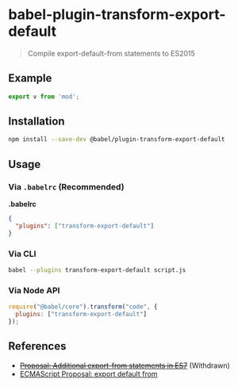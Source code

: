 # babel-plugin-transform-export-default

> Compile export-default-from statements to ES2015

## Example

```js
export v from 'mod';
```

## Installation

```sh
npm install --save-dev @babel/plugin-transform-export-default
```

## Usage

### Via `.babelrc` (Recommended)

**.babelrc**

```json
{
  "plugins": ["transform-export-default"]
}
```

### Via CLI

```sh
babel --plugins transform-export-default script.js
```

### Via Node API

```javascript
require("@babel/core").transform("code", {
  plugins: ["transform-export-default"]
});
```
## References

* ~~[Proposal: Additional export-from statements in ES7](https://github.com/leebyron/ecmascript-more-export-from)~~ (Withdrawn)
* [ECMAScript Proposal: export default from](https://github.com/leebyron/ecmascript-export-default-from)
